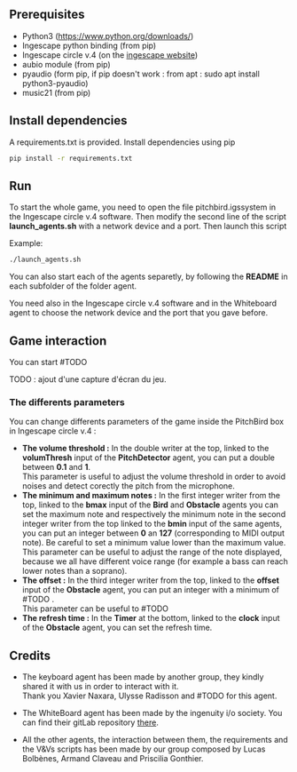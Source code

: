 ## Prerequisites

- Python3 (https://www.python.org/downloads/)
- Ingescape python binding (from pip)
- Ingescape circle v.4 (on the [ingescape website](https://ingescape.com/get/))
- aubio module (from pip)
- pyaudio (form pip, if pip doesn't work : from apt : sudo apt install python3-pyaudio)
- music21 (from pip)

## Install dependencies

A requirements.txt is provided. Install dependencies using pip

```bash
pip install -r requirements.txt
```

## Run

To start the whole game, you need to open the file pitchbird.igssystem in the Ingescape circle v.4 software. Then modify the second line of the script **launch_agents.sh** with a network device and a port.
Then launch this script

Example:

```bash
./launch_agents.sh
```

You can also start each of the agents separetly, by following the **README** in each subfolder of the folder agent.

You need also in the Ingescape circle v.4 software and in the Whiteboard agent to choose the network device and the port that you gave before.

## Game interaction

You can start #TODO

TODO : ajout d'une capture d'écran du jeu.

### The differents parameters

You can change differents parameters of the game inside the PitchBird box in Ingescape circle v.4 :

- **The volume threshold :** In the double writer at the top, linked to the **volumThresh** input of the **PitchDetector** agent, you can put a double between **0.1** and **1**.\
  This parameter is useful to adjust the volume threshold in order to avoid noises and detect corectly the pitch from the microphone.
- **The minimum and maximum notes :** In the first integer writer from the top, linked to the **bmax** input of the **Bird** and **Obstacle** agents you can set the maximum note and respectively the minimum note in the second integer writer from the top linked to the **bmin** input of the same agents, you can put an integer between **0** an **127** (corresponding to MIDI output note). Be careful to set a minimum value lower than the maximum value.\
  This parameter can be useful to adjust the range of the note displayed, because we all have different voice range (for example a bass can reach lower notes than a soprano).
- **The offset :** In the third integer writer from the top, linked to the **offset** input of the **Obstacle** agent, you can put an integer with a minimum of #TODO .\
  This parameter can be useful to #TODO
- **The refresh time :** In the **Timer** at the bottom, linked to the **clock** input of the **Obstacle** agent, you can set the refresh time.

## Credits

- The keyboard agent has been made by another group, they kindly shared it with us in order to interact with it.\
  Thank you Xavier Naxara, Ulysse Radisson and #TODO for this agent.

- The WhiteBoard agent has been made by the ingenuity i/o society. You can find their gitLab repository [there](https://gitlab.ingescape.com/learn/whiteboard).

- All the other agents, the interaction between them, the requirements and the V&Vs scripts has been made by our group composed by Lucas Bolbènes, Armand Claveau and Priscilia Gonthier.
